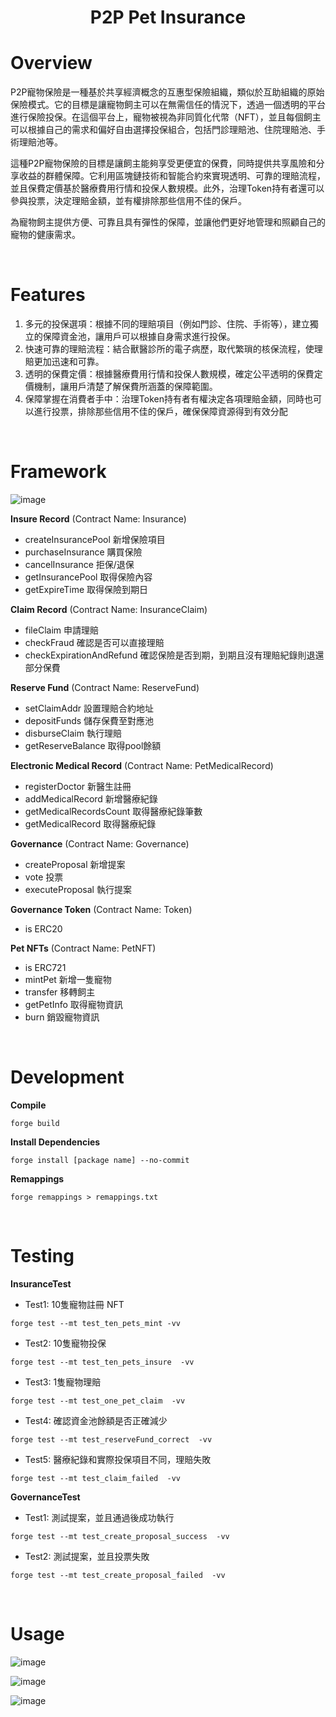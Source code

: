 <h1 align="center">P2P Pet Insurance</h1>

# Overview

P2P寵物保險是一種基於共享經濟概念的互惠型保險組織，類似於互助組織的原始保險模式。它的目標是讓寵物飼主可以在無需信任的情況下，透過一個透明的平台進行保險投保。在這個平台上，寵物被視為非同質化代幣（NFT），並且每個飼主可以根據自己的需求和偏好自由選擇投保組合，包括門診理賠池、住院理賠池、手術理賠池等。

這種P2P寵物保險的目標是讓飼主能夠享受更便宜的保費，同時提供共享風險和分享收益的群體保障。它利用區塊鏈技術和智能合約來實現透明、可靠的理賠流程，並且保費定價基於醫療費用行情和投保人數規模。此外，治理Token持有者還可以參與投票，決定理賠金額，並有權排除那些信用不佳的保戶。

為寵物飼主提供方便、可靠且具有彈性的保障，並讓他們更好地管理和照顧自己的寵物的健康需求。

</br>

# Features

1. 多元的投保選項：根據不同的理賠項目（例如門診、住院、手術等），建立獨立的保障資金池，讓用戶可以根據自身需求進行投保。
2. 快速可靠的理賠流程：結合獸醫診所的電子病歷，取代繁瑣的核保流程，使理賠更加迅速和可靠。
3. 透明的保費定價：根據醫療費用行情和投保人數規模，確定公平透明的保費定價機制，讓用戶清楚了解保費所涵蓋的保障範圍。
4. 保障掌握在消費者手中：治理Token持有者有權決定各項理賠金額，同時也可以進行投票，排除那些信用不佳的保戶，確保保障資源得到有效分配

</br>

# Framework

![image](https://github.com/Showyuan/P2P-Insurance/blob/main/infra.png)

**Insure Record** (Contract Name: Insurance)

* createInsurancePool 新增保險項目
* purchaseInsurance 購買保險
* cancelInsurance 拒保/退保
* getInsurancePool 取得保險內容
* getExpireTime 取得保險到期日

**Claim Record** (Contract Name: InsuranceClaim)

* fileClaim 申請理賠
* checkFraud 確認是否可以直接理賠
* checkExpirationAndRefund 確認保險是否到期，到期且沒有理賠紀錄則退還部分保費

**Reserve Fund** (Contract Name: ReserveFund)

* setClaimAddr 設置理賠合約地址
* depositFunds 儲存保費至對應池
* disburseClaim 執行理賠
* getReserveBalance 取得pool餘額

**Electronic Medical Record** (Contract Name: PetMedicalRecord)

* registerDoctor 新醫生註冊
* addMedicalRecord 新增醫療紀錄
* getMedicalRecordsCount 取得醫療紀錄筆數
* getMedicalRecord 取得醫療紀錄

**Governance** (Contract Name: Governance)

* createProposal 新增提案
* vote 投票
* executeProposal 執行提案

**Governance Token** (Contract Name: Token)

* is ERC20
  
**Pet NFTs** (Contract Name: PetNFT)

* is ERC721
* mintPet 新增一隻寵物
* transfer 移轉飼主
* getPetInfo 取得寵物資訊
* burn 銷毀寵物資訊
  
</br>

# Development

**Compile**
```
forge build
```
**Install Dependencies**
```
forge install [package name] --no-commit
```
**Remappings**
```
forge remappings > remappings.txt
```

</br>

# Testing

**InsuranceTest**
* Test1: 10隻寵物註冊 NFT
```
forge test --mt test_ten_pets_mint -vv
```
* Test2: 10隻寵物投保
```
forge test --mt test_ten_pets_insure  -vv
```
* Test3: 1隻寵物理賠
```
forge test --mt test_one_pet_claim  -vv
```
* Test4: 確認資金池餘額是否正確減少
```
forge test --mt test_reserveFund_correct  -vv
```
* Test5: 醫療紀錄和實際投保項目不同，理賠失敗
```
forge test --mt test_claim_failed  -vv
```
**GovernanceTest**
* Test1: 測試提案，並且通過後成功執行
```
forge test --mt test_create_proposal_success  -vv
```
* Test2: 測試提案，並且投票失敗
```
forge test --mt test_create_proposal_failed  -vv
```

</br>

# Usage

![image](https://github.com/Showyuan/P2P-Insurance/blob/main/Insurance_Application_Process.png)

![image](https://github.com/Showyuan/P2P-Insurance/blob/main/Claim_Process.png)

![image](https://github.com/Showyuan/P2P-Insurance/blob/main/Governance_Process.png)

